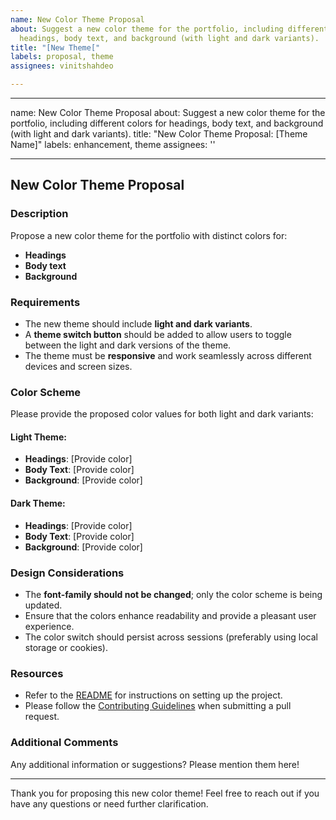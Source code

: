 ```yaml
---
name: New Color Theme Proposal
about: Suggest a new color theme for the portfolio, including different colors for
  headings, body text, and background (with light and dark variants).
title: "[New Theme["
labels: proposal, theme
assignees: vinitshahdeo

---
```


---
name: New Color Theme Proposal
about: Suggest a new color theme for the portfolio, including different colors for headings, body text, and background (with light and dark variants).
title: "New Color Theme Proposal: [Theme Name]"
labels: enhancement, theme
assignees: ''

---

## New Color Theme Proposal

### Description

Propose a new color theme for the portfolio with distinct colors for:
- **Headings**
- **Body text**
- **Background**

### Requirements

- The new theme should include **light and dark variants**.
- A **theme switch button** should be added to allow users to toggle between the light and dark versions of the theme.
- The theme must be **responsive** and work seamlessly across different devices and screen sizes.

### Color Scheme

Please provide the proposed color values for both light and dark variants:

#### Light Theme:
- **Headings**: [Provide color]
- **Body Text**: [Provide color]
- **Background**: [Provide color]

#### Dark Theme:
- **Headings**: [Provide color]
- **Body Text**: [Provide color]
- **Background**: [Provide color]

### Design Considerations

- The **font-family should not be changed**; only the color scheme is being updated.
- Ensure that the colors enhance readability and provide a pleasant user experience.
- The color switch should persist across sessions (preferably using local storage or cookies).

### Resources

- Refer to the [README](https://github.com/vinitshahdeo/portfolio/blob/main/README.md) for instructions on setting up the project.
- Please follow the [Contributing Guidelines](https://github.com/vinitshahdeo/portfolio/blob/main/CONTRIBUTING.md) when submitting a pull request.

### Additional Comments

Any additional information or suggestions? Please mention them here!

---

Thank you for proposing this new color theme! Feel free to reach out if you have any questions or need further clarification.
